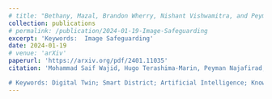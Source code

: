 ```yaml
---
# title: "Bethany, Mazal, Brandon Wherry, Nishant Vishwamitra, and Peyman Najafirad. Image Safeguarding: Reasoning with Conditional Vision Language Model and Obfuscating Unsafe Content Counterfactually, 2024"
collection: publications
# permalink: /publication/2024-01-19-Image-Safeguarding
excerpt: 'Keywords:  Image Safeguarding'
date: 2024-01-19
# venue: 'arXiv'
paperurl: 'https://arxiv.org/pdf/2401.11035'
citation: 'Mohammad Saif Wajid, Hugo Terashima-Marin, Peyman Najafirad, Santiago Enrique Conant Pablos, Mohd Anas Wajid

# Keywords: Digital Twin; Smart District; Artificial Intelligence; Knowledge Graph; Dense Captioning'
---
```

